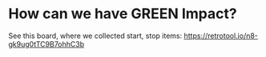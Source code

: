 # How can we have GREEN Impact?

See this board, where we collected start, stop items: https://retrotool.io/n8-gk9ug0tTC9B7ohhC3b
